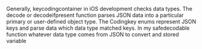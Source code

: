 Generally, keycodingcontainer in iOS development checks data types. The decode or decodeifpresent function parses JSON data into a particular primary or user-defined object type.
The Codingkey enums represent JSON keys and parse data which data type matched keys.
In my safedecodable function whatever data type comes from JSON to convert and stored variable
